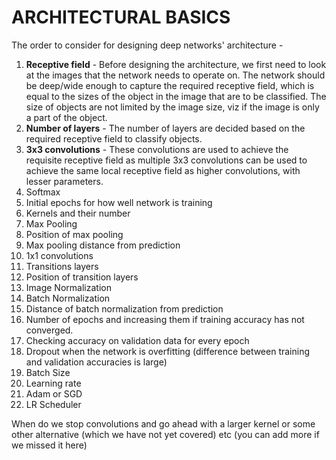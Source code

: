 # ARCHITECTURAL BASICS

The order to consider for designing deep networks' architecture - <br/>
1. **Receptive field** - Before designing the architecture, we first need to look at the images that the network needs to operate on. The network should be deep/wide enough to capture the required receptive field, which is equal to the sizes of the object in the image that are to be classified. The size of objects are not limited by the image size, viz if the image is only a part of the object.
2. **Number of layers** - The number of layers are decided based on the required receptive field to classify objects. 
3. **3x3 convolutions** - These convolutions are used to achieve the requisite receptive field as multiple 3x3 convolutions can be used to achieve the same local receptive field as higher convolutions, with lesser parameters.
4. Softmax
5. Initial epochs for how well network is training 
6. Kernels and their number
7. Max Pooling 
8. Position of max pooling
9. Max pooling distance from prediction
10. 1x1 convolutions
11. Transitions layers
12. Position of transition layers
13. Image Normalization
14. Batch Normalization
15. Distance of batch normalization from prediction
16. Number of epochs and increasing them if training accuracy has not converged.
17. Checking accuracy on validation data for every epoch
18. Dropout when the network is overfitting (difference between training and validation accuracies is large)
19. Batch Size
20. Learning rate
21. Adam or SGD
22. LR Scheduler




When do we stop convolutions and go ahead with a larger kernel or some other alternative (which we have not yet covered)
etc (you can add more if we missed it here)


